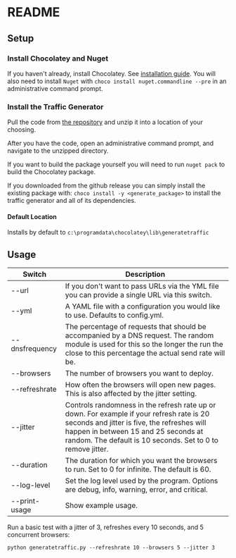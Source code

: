 # README

## Setup 

### Install Chocolatey and Nuget

If you haven't already, install Chocolatey. See [installation guide](https://chocolatey.org/docs/installation).
You will also need to install `Nuget` with `choco install nuget.commandline --pre` in an administrative command prompt.

### Install the Traffic Generator

Pull the code from [the repository](https://github.com/grantcurell/generatewebtraffic/releases/download/beta1/generatewebtraffic.zip) and unzip it into a location of your choosing.

After you have the code, open an administrative command prompt, and navigate to the unzipped directory.

If you want to build the package yourself you will need to run `nuget pack` to build the Chocolatey package.

If you downloaded from the github release you can simply install the existing package with: 
`choco install -y <generate_package>` to install the traffic generator and all of its dependencies.

#### Default Location

Installs by default to `c:\programdata\chocolatey\lib\generatetraffic`

## Usage

| Switch         | Description                                                                                                                                                                                                                                    |
|----------------|------------------------------------------------------------------------------------------------------------------------------------------------------------------------------------------------------------------------------------------------|
| --url          | If you don't want to pass URLs via the YML file you can provide a single URL via this switch.                                                                                                                                                  |
| --yml          | A YAML file with a configuration you would like to use. Defaults to config.yml.                                                                                                                                                                |
| --dnsfrequency | The percentage of requests that should be accompanied by a DNS request. The random module is used for this so the longer the run the close to this percentage the actual send rate will be.                                                    |
| --browsers     | The number of browsers you want to deploy.                                                                                                                                                                                                     |
| --refreshrate  | How often the browsers will open new pages. This is also affected by the jitter setting.                                                                                                                                                       |
| --jitter       | Controls randomness in the refresh rate up or down. For example if your refresh rate is 20 seconds and jitter is five, the refreshes will happen in between 15 and 25 seconds at random. The default is 10 seconds. Set to 0 to remove jitter. |
| --duration     | The duration for which you want the browsers to run. Set to 0 for infinite. The default is 60.                                                                                                                                                 |
| --log-level    | Set the log level used by the program. Options are debug, info, warning, error, and critical.                                                                                                                                                  |
| --print-usage  | Show example usage.                                                                                                                                                                                                                            |

Run a basic test with a jitter of 3, refreshes every 10 seconds, and 5 concurrent browsers:

`python generatetraffic.py --refreshrate 10 --browsers 5 --jitter 3`
